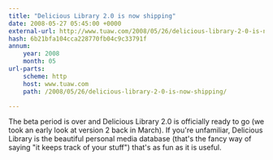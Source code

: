 ```yaml
---
title: "Delicious Library 2.0 is now shipping"
date: 2008-05-27 05:45:00 +0000
external-url: http://www.tuaw.com/2008/05/26/delicious-library-2-0-is-now-shipping/
hash: 6b21bfa104cca228770fb04c9c33791f
annum:
    year: 2008
    month: 05
url-parts:
    scheme: http
    host: www.tuaw.com
    path: /2008/05/26/delicious-library-2-0-is-now-shipping/

---
```


The beta period is over and Delicious Library 2.0 is officially ready to go (we took an early look at version 2 back in March). If you're unfamiliar, Delicious Library is the beautiful personal media database (that's the fancy way of saying "it keeps track of your stuff") that's as fun as it is useful.
